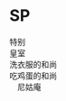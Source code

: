 # SP
特别
　　　　　　　</br>
            皇室</br>
            洗衣服的和尚</br>
            吃鸡蛋的和尚</br>　尼姑庵 </br>
            </br> 
             
             
